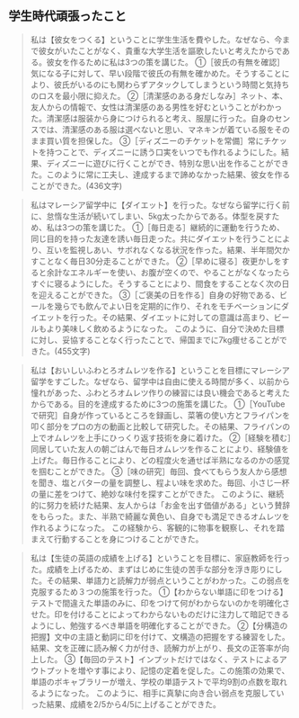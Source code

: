 ## 学生時代頑張ったこと

>私は【彼女をつくる】ということに学生生活を費やした。なぜなら、今まで彼女がいたことがなく、貴重な大学生活を謳歌したいと考えたからである。彼女を作るために私は3つの策を講じた。
①［彼氏の有無を確認］気になる子に対して、早い段階で彼氏の有無を確かめた。そうすることにより、彼氏がいるのにも関わらずアタックしてしまうという時間と気持ちのロスを最小限に抑えた。
②［清潔感のある身だしなみ］ネット、本、友人からの情報で、女性は清潔感のある男性を好むということがわかった。清潔感は服装から身につけられると考え、服屋に行った。自身のセンスでは、清潔感のある服は選べないと思い、マネキンが着ている服をそのまま買い質を担保した。
③［ディズニーのチケットを常備］常にチケットを持つことで、ディズニーに誘う口実をいつでも作れるようにした。結果、ディズニーに遊びに行くことができ、特別な思い出を作ることができた。このように常に工夫し、達成するまで諦めなかった結果、彼女を作ることができた。(436文字)

>私はマレーシア留学中に【ダイエット】を行った。なぜなら留学に行く前に、怠惰な生活が続いてしまい、5kg太ったからである。体型を戻すため、私は3つの策を講じた。
①［毎日走る］継続的に運動を行うため、同じ目的を持った友達を誘い毎日走った。共にダイエットを行うことにより、互いを監視しあい、サボれなくなる状況を作った。結果、半年間欠かすことなく毎日30分走ることができた。
②［早めに寝る］夜更かしをすると余計なエネルギーを使い、お腹が空くので、やることがなくなったらすぐに寝るようにした。そうすることにより、間食をすることなく次の日を迎えることができた。
③［ご褒美の日を作る］自身の好物である、ビールを幾らでも飲んでよい日を定期的に作り、それをモチベーションにダイエットを行った。その結果、ダイエットに対しての意識は高まり、ビールもより美味しく飲めるようになった。
このように、自分で決めた目標に対し、妥協することなく行ったことで、帰国までに7kg痩せることができた。(455文字)

>私は【おいしいふわとろオムレツを作る】ということを目標にマレーシア留学をすごした。なぜなら、留学中は自由に使える時間が多く、以前から憧れがあった、ふわとろオムレツ作りの練習には良い機会であると考えたからである。目的を達成するために3つの施策を講じた。
①［YouTubeで研究］自身が作っているところを録画し、菜箸の使い方とフライパンを叩く部分をプロの方の動画と比較して研究した。その結果、フライパンの上でオムレツを上手にひっくり返す技術を身に着けた。
②［経験を積む］同居していた友人の朝ごはんで毎日オムレツを作ることにより、経験値を上げた。毎日作ることにより、どの程度火を通せば半熟になるのかの感覚を掴むことができた。
③［味の研究］毎回、食べてもらう友人から感想を聞き、塩とバターの量を調整し、程よい味を求めた。毎回、小さじ一杯の量に差をつけて、絶妙な味付を探すことができた。
このように、継続的に努力を続けた結果、友人からは「お金を出す価値がある」という賛辞をもらった。また、半熟で綺麗な黄色い、自身でも満足できるオムレツを作れるようになった。
この経験から、客観的に物事を観察し、それを踏まえて行動することを身につけることができた。

>私は【生徒の英語の成績を上げる】ということを目標に、家庭教師を行った。成績を上げるため、まずはじめに生徒の苦手な部分を浮き彫りにした。その結果、単語力と読解力が弱点ということがわかった。この弱点を克服するため３つの施策を行った。
①【わからない単語に印をつける】テストで間違えた単語のみに、印をつけて何がわからないのかを明確化させた。印を付けることによってわからないものだけに注力して暗記できるようにし、勉強するべき単語を明確化することができた。
②【分構造の把握】文中の主語と動詞に印を付けて、文構造の把握をする練習をした。結果、文を正確に読み解く力が付き、読解力が上がり、長文の正答率が向上した。
③【毎回のテスト】インプットだけではなく、テストによるアウトプットを増やす事により、記憶の定着を促した。この施策の効果で、単語のボキャブラリーが増え、学校の単語テストで平均9割の点数を取れるようになった。
このように、相手に真摯に向き合い弱点を克服していった結果、成績を2/5から4/5に上げることができた。
